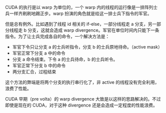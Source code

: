 CUDA 的执行是以 warp 为单位的，一个 warp 内的线程的运行像是一排阵列士兵一样齐刷刷地踢正步。warp 扮演的角色就是给这一排士兵下指令的军官。

但是总有例外。比如遇到了线程 id 相关的 if-else，一部分线程走 a 分支，另一部分线程走 b 分支，这就会造成 warp divergence。军官在单位时间内只能下一条指令。为了让士兵完成各自的命令，一个解决方法是：
- 军官下令只让分支 a 的士兵听指令，分支 b 的士兵原地待命。（active mask）
- 军官正常下分支 a 中的命令
- 分支 a 命令结束。下令 a 的士兵待命，b 的士兵听令。
- 军官正常下分支 b 中的命令
- 两分支汇合，过程结束

这个方法的弊端是将两个分支的执行串行化了，非 active 的线程没有完全利用，浪费了性能。

CUDA 早期（pre volta）的 warp divergence 大致是以这样的思路解决的。不过即使是现在的 CUDA，对于这种 divergence 还是会造成一定程度的性能浪费。

